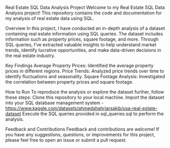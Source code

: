 Real Estate SQL Data Analysis Project
Welcome to my Real Estate SQL Data Analysis project! This repository contains the code and documentation for my analysis of real estate data using SQL.

Overview
In this project, I have conducted an in-depth analysis of a dataset containing real estate information using SQL queries. The dataset includes information such as property prices, square footage, and more. Through SQL queries, I've extracted valuable insights to help understand market trends, identify lucrative opportunities, and make data-driven decisions in the real estate industry.

Key Findings
Average Property Prices: Identified the average property prices in different regions.
Price Trends: Analyzed price trends over time to identify fluctuations and seasonality.
Square Footage Analysis: Investigated the correlation between property prices and square footage.

How to Run
To reproduce the analysis or explore the dataset further, follow these steps:
Clone this repository to your local machine.
Import the dataset into your SQL database management system - https://www.kaggle.com/datasets/ahmedshahriarsakib/usa-real-estate-dataset
Execute the SQL queries provided in sql_queries.sql to perform the analysis.

Feedback and Contributions
Feedback and contributions are welcome! If you have any suggestions, questions, or improvements for this project, please feel free to open an issue or submit a pull request.


